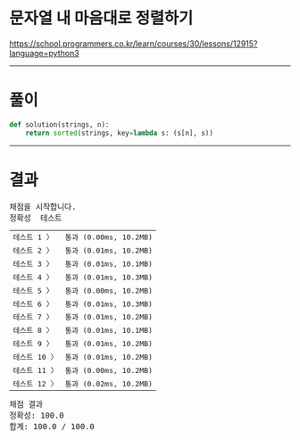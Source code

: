 # 문자열 내 마음대로 정렬하기
https://school.programmers.co.kr/learn/courses/30/lessons/12915?language=python3

----

# 풀이

```python
def solution(strings, n):
    return sorted(strings, key=lambda s: (s[n], s))
```

----

# 결과

<div id="output" class="console-output tab-pane fade in active show"><pre class="console-content"><div></div><div class="console-heading">채점을 시작합니다.</div><div class="console-message">정확성  테스트</div><table class="console-test-group" data-category="correctness"><tbody><tr data-testcase-id="16813"><td valign="top" class="td-label">테스트 1 <span>〉</span></td><td class="result passed">통과 (0.00ms, 10.2MB)</td></tr><tr data-testcase-id="18929"><td valign="top" class="td-label">테스트 2 <span>〉</span></td><td class="result passed">통과 (0.01ms, 10.2MB)</td></tr><tr data-testcase-id="18930"><td valign="top" class="td-label">테스트 3 <span>〉</span></td><td class="result passed">통과 (0.01ms, 10.1MB)</td></tr><tr data-testcase-id="18931"><td valign="top" class="td-label">테스트 4 <span>〉</span></td><td class="result passed">통과 (0.01ms, 10.3MB)</td></tr><tr data-testcase-id="18932"><td valign="top" class="td-label">테스트 5 <span>〉</span></td><td class="result passed">통과 (0.00ms, 10.2MB)</td></tr><tr data-testcase-id="18933"><td valign="top" class="td-label">테스트 6 <span>〉</span></td><td class="result passed">통과 (0.01ms, 10.3MB)</td></tr><tr data-testcase-id="18934"><td valign="top" class="td-label">테스트 7 <span>〉</span></td><td class="result passed">통과 (0.01ms, 10.2MB)</td></tr><tr data-testcase-id="18935"><td valign="top" class="td-label">테스트 8 <span>〉</span></td><td class="result passed">통과 (0.01ms, 10.1MB)</td></tr><tr data-testcase-id="18936"><td valign="top" class="td-label">테스트 9 <span>〉</span></td><td class="result passed">통과 (0.01ms, 10.2MB)</td></tr><tr data-testcase-id="18937"><td valign="top" class="td-label">테스트 10 <span>〉</span></td><td class="result passed">통과 (0.01ms, 10.2MB)</td></tr><tr data-testcase-id="18938"><td valign="top" class="td-label">테스트 11 <span>〉</span></td><td class="result passed">통과 (0.00ms, 10.2MB)</td></tr><tr data-testcase-id="18939"><td valign="top" class="td-label">테스트 12 <span>〉</span></td><td class="result passed">통과 (0.02ms, 10.2MB)</td></tr></tbody></table><div class="console-heading">채점 결과</div><div class="console-message">정확성: 100.0</div><div class="console-message">합계: 100.0 / 100.0</div></pre></div>